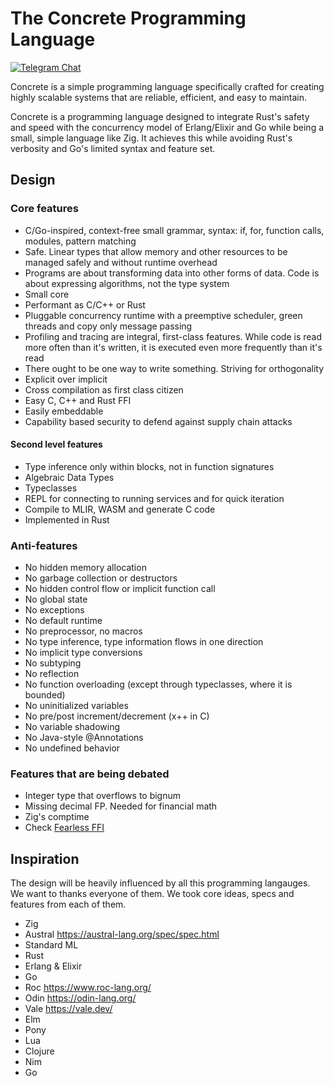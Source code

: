 # The Concrete Programming Language
[![Telegram Chat][tg-badge]][tg-url]

[tg-badge]: https://img.shields.io/endpoint?url=https%3A%2F%2Ftg.sumanjay.workers.dev%2Fconcrete_proglang%2F&logo=telegram&label=chat&color=neon
[tg-url]: https://t.me/concrete_proglang

Concrete is a simple programming language specifically crafted for creating highly scalable systems that are reliable, efficient, and easy to maintain.

Concrete is a programming language designed to integrate Rust's safety and speed with the concurrency model of Erlang/Elixir and Go while being a small, simple language like Zig. It achieves this while avoiding Rust's verbosity and Go's limited syntax and feature set.

## Design

### Core features
- C/Go-inspired, context-free small grammar, syntax: if, for, function calls, modules, pattern matching
- Safe. Linear types that allow memory and other resources to be managed safely and without runtime overhead
- Programs are about transforming data into other forms of data. Code is about expressing algorithms, not the type system
- Small core
- Performant as C/C++ or Rust
- Pluggable concurrency runtime with a preemptive scheduler, green threads and copy only message passing
- Profiling and tracing are integral, first-class features. While code is read more often than it's written, it is executed even more frequently than it's read
- There ought to be one way to write something. Striving for orthogonality
- Explicit over implicit
- Cross compilation as first class citizen
- Easy C, C++ and Rust FFI
- Easily embeddable
- Capability based security to defend against supply chain attacks

#### Second level features
- Type inference only within blocks, not in function signatures
- Algebraic Data Types
- Typeclasses
- REPL for connecting to running services and for quick iteration
- Compile to MLIR, WASM and generate C code
- Implemented in Rust

### Anti-features
- No hidden memory allocation
- No garbage collection or destructors
- No hidden control flow or implicit function call
- No global state
- No exceptions
- No default runtime
- No preprocessor, no macros
- No type inference, type information flows in one direction
- No implicit type conversions
- No subtyping
- No reflection
- No function overloading (except through typeclasses, where it is bounded)
- No uninitialized variables
- No pre/post increment/decrement (x++ in C)
- No variable shadowing
- No Java-style @Annotations
- No undefined behavior

### Features that are being debated
- Integer type that overflows to bignum
- Missing decimal FP. Needed for financial math
- Zig's comptime
- Check [Fearless FFI](https://verdagon.dev/blog/fearless-ffi)

## Inspiration
The design will be heavily influenced by all this programming langauges. We want to thanks everyone of them. We took core ideas, specs and features from each of them.

- Zig 
- Austral https://austral-lang.org/spec/spec.html
- Standard ML
- Rust
- Erlang & Elixir
- Go
- Roc https://www.roc-lang.org/
- Odin https://odin-lang.org/
- Vale https://vale.dev/
- Elm
- Pony
- Lua
- Clojure
- Nim
- Go
